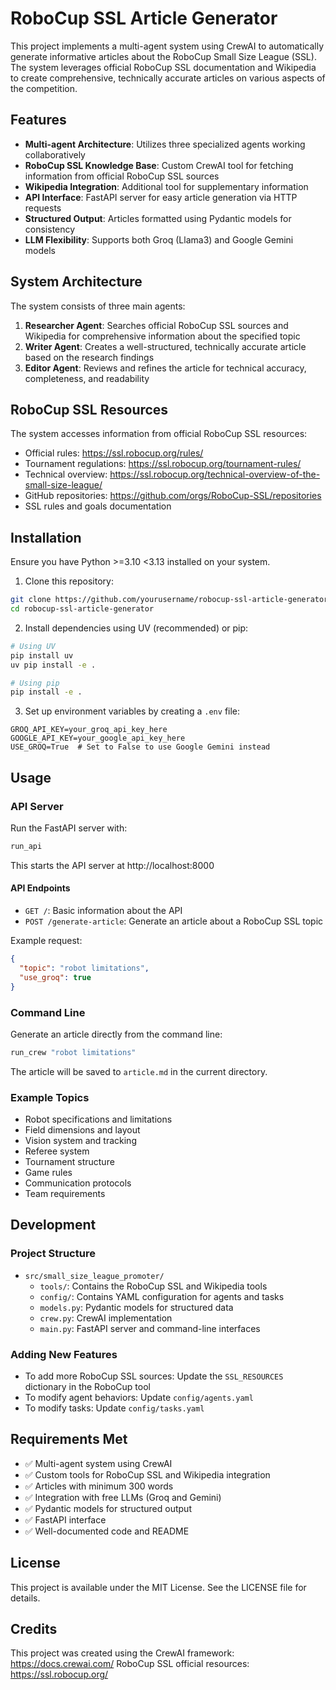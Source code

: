 # RoboCup SSL Article Generator

This project implements a multi-agent system using CrewAI to automatically generate informative articles about the RoboCup Small Size League (SSL). The system leverages official RoboCup SSL documentation and Wikipedia to create comprehensive, technically accurate articles on various aspects of the competition.

## Features

- **Multi-agent Architecture**: Utilizes three specialized agents working collaboratively
- **RoboCup SSL Knowledge Base**: Custom CrewAI tool for fetching information from official RoboCup SSL sources
- **Wikipedia Integration**: Additional tool for supplementary information
- **API Interface**: FastAPI server for easy article generation via HTTP requests
- **Structured Output**: Articles formatted using Pydantic models for consistency
- **LLM Flexibility**: Supports both Groq (Llama3) and Google Gemini models

## System Architecture

The system consists of three main agents:

1. **Researcher Agent**: Searches official RoboCup SSL sources and Wikipedia for comprehensive information about the specified topic
2. **Writer Agent**: Creates a well-structured, technically accurate article based on the research findings
3. **Editor Agent**: Reviews and refines the article for technical accuracy, completeness, and readability

## RoboCup SSL Resources

The system accesses information from official RoboCup SSL resources:
- Official rules: https://ssl.robocup.org/rules/
- Tournament regulations: https://ssl.robocup.org/tournament-rules/
- Technical overview: https://ssl.robocup.org/technical-overview-of-the-small-size-league/
- GitHub repositories: https://github.com/orgs/RoboCup-SSL/repositories
- SSL rules and goals documentation

## Installation

Ensure you have Python >=3.10 <3.13 installed on your system.

1. Clone this repository:
```bash
git clone https://github.com/yourusername/robocup-ssl-article-generator.git
cd robocup-ssl-article-generator
```

2. Install dependencies using UV (recommended) or pip:
```bash
# Using UV
pip install uv
uv pip install -e .

# Using pip
pip install -e .
```

3. Set up environment variables by creating a `.env` file:
```
GROQ_API_KEY=your_groq_api_key_here
GOOGLE_API_KEY=your_google_api_key_here
USE_GROQ=True  # Set to False to use Google Gemini instead
```

## Usage

### API Server

Run the FastAPI server with:

```bash
run_api
```

This starts the API server at http://localhost:8000

#### API Endpoints

- `GET /`: Basic information about the API
- `POST /generate-article`: Generate an article about a RoboCup SSL topic

Example request:
```json
{
  "topic": "robot limitations",
  "use_groq": true
}
```

### Command Line

Generate an article directly from the command line:

```bash
run_crew "robot limitations"
```

The article will be saved to `article.md` in the current directory.

### Example Topics

- Robot specifications and limitations
- Field dimensions and layout
- Vision system and tracking
- Referee system
- Tournament structure
- Game rules
- Communication protocols
- Team requirements

## Development

### Project Structure

- `src/small_size_league_promoter/`
  - `tools/`: Contains the RoboCup SSL and Wikipedia tools
  - `config/`: Contains YAML configuration for agents and tasks
  - `models.py`: Pydantic models for structured data
  - `crew.py`: CrewAI implementation
  - `main.py`: FastAPI server and command-line interfaces

### Adding New Features

- To add more RoboCup SSL sources: Update the `SSL_RESOURCES` dictionary in the RoboCup tool
- To modify agent behaviors: Update `config/agents.yaml`
- To modify tasks: Update `config/tasks.yaml`

## Requirements Met

- ✅ Multi-agent system using CrewAI
- ✅ Custom tools for RoboCup SSL and Wikipedia integration
- ✅ Articles with minimum 300 words
- ✅ Integration with free LLMs (Groq and Gemini)
- ✅ Pydantic models for structured output
- ✅ FastAPI interface
- ✅ Well-documented code and README

## License

This project is available under the MIT License. See the LICENSE file for details.

## Credits

This project was created using the CrewAI framework: https://docs.crewai.com/
RoboCup SSL official resources: https://ssl.robocup.org/
